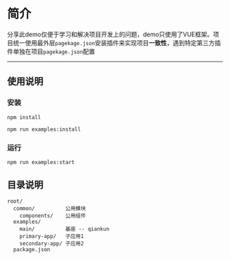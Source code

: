 # 简介
  分享此demo仅便于学习和解决项目开发上的问题，demo只使用了VUE框架。项目统一使用最外层`pagekage.json`安装插件来实现项目**一致性**，遇到特定第三方插件单独在项目`pagekage.json`配置

----

## 使用说明

### 安装

```npm install```

```npm run examples:install```

### 运行

```npm run examples:start```

## 目录说明

    root/
      common/          公用模块
        components/    公用组件
      examples/
        main/          基座 -- qiankun
        primary-app/   子应用1
        secondary-app/ 子应用2
      package.json
